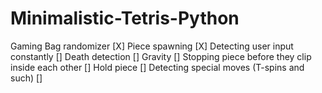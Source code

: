 # Minimalistic-Tetris-Python
Gaming
Bag randomizer [X]
Piece spawning [X]
Detecting user input constantly []
Death detection []
Gravity []
Stopping piece before they clip inside each other []
Hold piece []
Detecting special moves (T-spins and such) []
